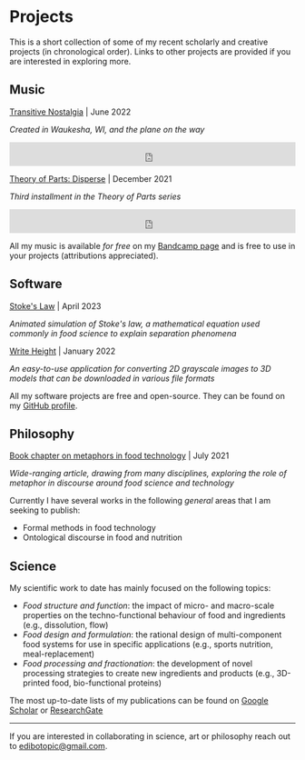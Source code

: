 # **Projects** 

This is a short collection of some of my recent scholarly and creative projects (in chronological order). Links to other projects are provided if you are interested in exploring more.

## Music

[Transitive Nostalgia](https://curtsyrehearsed.bandcamp.com/album/transitive-nostalgia) | June 2022

*Created in Waukesha, WI, and the plane on the way*

<iframe style="border: 0; width: 100%; height: 42px;" src="https://bandcamp.com/EmbeddedPlayer/album=2113215328/size=small/bgcol=ffffff/linkcol=0687f5/transparent=true/" seamless><a href="https://curtsyrehearsed.bandcamp.com/album/transitive-nostalgia">Transitive Nostalgia by Curtsy Rehearsed</a></iframe>

[Theory of Parts: Disperse](https://curtsyrehearsed.bandcamp.com/album/theory-of-parts-disperse-ep) | December 2021

*Third installment in the Theory of Parts series*

<iframe style="border: 0; width: 100%; height: 42px;" src="https://bandcamp.com/EmbeddedPlayer/album=3047916957/size=small/bgcol=ffffff/linkcol=0687f5/transparent=true/" seamless><a href="https://curtsyrehearsed.bandcamp.com/album/theory-of-parts-disperse-ep">Theory of Parts: Disperse EP by Curtsy Rehearsed</a></iframe>

All my music is available *for free* on my [Bandcamp page](https://curtsyrehearsed.bandcamp.com/) and is free to use in your projects (attributions appreciated).

## Software

[Stoke's Law](https://edibotopic.github.io/stokes-law/) | April 2023

*Animated simulation of Stoke's law, a mathematical equation used commonly in food science to explain separation phenomena*

[Write Height](https://edibotopic.github.io/write-height/) | January 2022

*An easy-to-use application for converting 2D grayscale images to 3D models that can be downloaded in various file formats*

All my software projects are free and open-source. They can be found on my [GitHub profile](https://github.com/edibotopic).

## Philosophy

[Book chapter on metaphors in food technology](https://www.taylorfrancis.com/chapters/edit/10.4324/9781003143567-5/alchemical-cyborgian-imaginings-technoscientific-discourse-relating-holistic-turns-food-processing-personalised-nutrition-shane-crowley) | July 2021

*Wide-ranging article, drawing from many disciplines, exploring the role of metaphor in discourse around food science and technology*

Currently I have several works in the following *general* areas that I am seeking to publish:

- Formal methods in food technology
- Ontological discourse in food and nutrition

## Science

My scientific work to date has mainly focused on the following topics:

- *Food structure and function*: the impact of micro- and macro-scale properties on the techno-functional behaviour of food and ingredients (e.g., dissolution, flow) 
- *Food design and formulation*: the rational design of multi-component food systems for use in specific applications (e.g., sports nutrition, meal-replacement)
- *Food processing and fractionation*: the development of novel processing strategies to create new ingredients and products (e.g., 3D-printed food, bio-functional proteins)

The most up-to-date lists of my publications can be found on [Google Scholar](https://scholar.google.com/citations?user=aw1EnaIAAAAJ&hl=en) or [ResearchGate](https://www.researchgate.net/profile/Shane-Crowley)

---

If you are interested in collaborating in science, art or philosophy reach out to [edibotopic@gmail.com](mailto:edibotopic@gmail.com).

